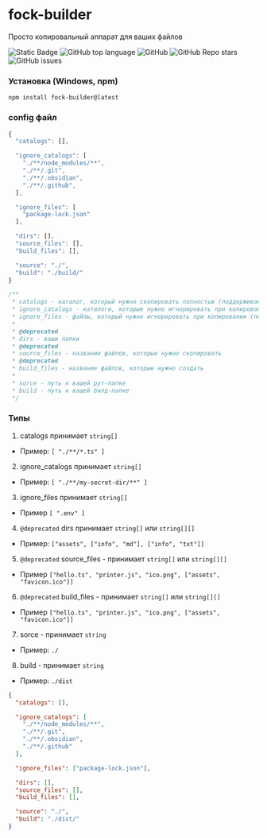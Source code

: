 # fock-builder

Просто копировальный аппарат для ваших файлов

![Static Badge](https://img.shields.io/badge/fockusty-builder-builder)
![GitHub top language](https://img.shields.io/github/languages/top/fockusty/builder)
![GitHub](https://img.shields.io/github/license/fockusty/builder)
![GitHub Repo stars](https://img.shields.io/github/stars/fockusty/builder)
![GitHub issues](https://img.shields.io/github/issues/fockusty/builder)

### Установка (Windows, npm)

```
npm install fock-builder@latest
```

### config файл

```js
{
  "catalogs": [],

  "ignore_catalogs": [
    "./**/node_modules/**",
    "./**/.git",
    "./**/.obsidian",
    "./**/.github",
  ],

  "ignore_files": [
    "package-lock.json"
  ],

  "dirs": [],
  "source_files": [],
  "build_files": [],

  "source": "./",
  "build": "./build/"
}

/**
 * catalogs - каталог, который нужно скопировать полностью (поддерживает ** и *)
 * ignore_catalogs - каталоги, которые нужно игнорировать при копировании (поддерживает ** и *)
 * ignore_files - файлы, который нужно игнорировать при копировании (поддерживает *)
 *
 * @deprecated
 * dirs - ваши папки
 * @deprecated
 * source_files - название файлов, которые нужно скопировать
 * @deprecated
 * build_files - название файлов, которые нужно создать
 *
 * sorce - путь к вашей рут-папке
 * build - путь к вашей билд-папке
 */
```

### Типы

1. catalogs принимает `string[]`
- Пример: `[ "./**/*.ts" ]`

2. ignore_catalogs принимает `string[]`
- Пример: `[ "./**/my-secret-dir/**" ]`

3. ignore_files принимает `string[]`
- Пример `[ ".env" ]`

4. `@deprecated` dirs принимает `string[]` или `string[][]`
- Пример: `["assets", ["info", "md"], ["info", "txt"]]`

5. `@deprecated` source_files - принимает `string[]` или `string[][]`
- Пример `["hello.ts", "printer.js", "ico.png", ["assets", "favicon.ico"]]`

6. `@deprecated` build_files - принимает `string[]` или `string[][]`
- Пример `["hello.ts", "printer.js", "ico.png", ["assets", "favicon.ico"]]`

7. sorce - принимает `string`
- Пример: `./`

8. build - принимает `string`
- Пример: `./dist`

```json
{
  "catalogs": [],

  "ignore_catalogs": [
    "./**/node_modules/**",
    "./**/.git",
    "./**/.obsidian",
    "./**/.github"
  ],

  "ignore_files": ["package-lock.json"],

  "dirs": [],
  "source_files": [],
  "build_files": [],

  "source": "./",
  "build": "./dist/"
}
```
